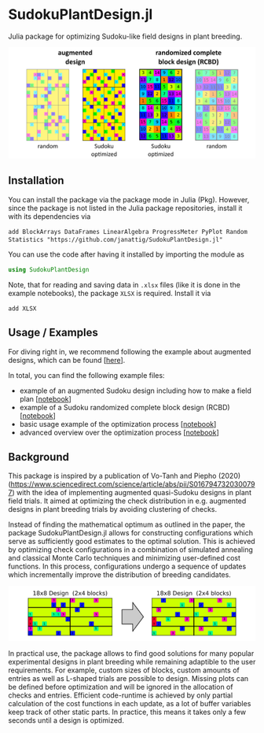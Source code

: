 # SudokuPlantDesign.jl

Julia package for optimizing Sudoku-like field designs in plant breeding.

![title_figure](figures/title_figure.png)


## Installation

You can install the package via the package mode in Julia (Pkg). However, since the package is not listed in the Julia package repositories, install it with its dependencies via
```julia-REPL
add BlockArrays DataFrames LinearAlgebra ProgressMeter PyPlot Random Statistics "https://github.com/janattig/SudokuPlantDesign.jl"
```

You can use the code after having it installed by importing the module as
```julia
using SudokuPlantDesign
```

Note, that for reading and saving data in `.xlsx` files (like it is done in the example notebooks), the package `XLSX` is required. Install it via
```julia-REPL
add XLSX
```



## Usage / Examples

For diving right in, we recommend following the example about augmented designs, which can be found [[here](examples/sudoku_augmented.ipynb)].

In total, you can find the following example files:
- example of an augmented Sudoku design including how to make a field plan [[notebook](examples/sudoku_augmented.ipynb)]
- example of a Sudoku randomized complete block design (RCBD) [[notebook](examples/sudoku_RCBD.ipynb)]
- basic usage example of the optimization process [[notebook](examples/sudoku_basic_optimization.ipynb)]
- advanced overview over the optimization process [[notebook](examples/sudoku_advanced_optimization.ipynb)]



## Background

This package is inspired by a publication of Vo-Tanh and Piepho (2020) (https://www.sciencedirect.com/science/article/abs/pii/S0167947320300797) with the idea of implementing augmented quasi-Sudoku designs in plant field trials. It aimed at optimizing the check distribution in e.g. augmented designs in plant breeding trials by avoiding clustering of checks.

Instead of finding the mathematical optimum as outlined in the paper, the package SudokuPlantDesign.jl allows for constructing configurations which serve as sufficiently good estimates to the optimal solution. This is achieved by optimizing check configurations in a combination of simulated annealing and classical Monte Carlo techniques and minimizing user-defined cost functions. In this process, configurations undergo a sequence of updates which incrementally improve the distribution of breeding candidates.

![check_distribution](figures/improvement_check_distribution.png)

In practical use, the package allows to find good solutions for many popular experimental designs in plant breeding while remaining adaptible to the user requirements. For example, custom sizes of blocks, custom amounts of entries as well as L-shaped trials are possible to design. Missing plots can be defined before optimization and will be ignored in the allocation of checks and entries. Efficient code-runtime is achieved by only partial calculation of the cost functions in each update, as a lot of buffer variables keep track of other static parts. In practice, this means it takes only a few seconds until a design is optimized.
